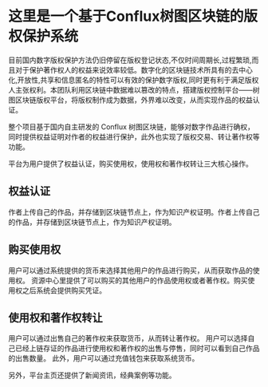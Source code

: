 # 这里是一个基于Conflux树图区块链的版权保护系统
  
  目前国内数字版权保护方法仍旧停留在版权登记状态,不仅时间周期长,过程繁琐,而且对于保护著作权人的权益来说效率较低。数字化的区块链技术所具有的去中心化,开放性,共享和信息匿名的特性可以有效的保护数字版权,同时更有利于满足版权人主张权利。本团队利用区块链中数据难以篡改的特点，搭建版权控制平台——树图区块链版权平台，将版权制作成为数据，外界难以改变，从而实现作品的权益认证。
  
  整个项目基于国内自主研发的 Conflux 树图区块链，能够对数字作品进行确权，同时提供权益证明对作者的权益进行保护，此外也实现了版权交易、转让著作权等功能。
  
  
平台为用户提供了权益认证，购买使用权，使用权和著作权转让三大核心操作。

## 权益认证
作者上传自己的作品，并存储到区块链节点上，作为知识产权证明。作者上传自己的作品，并存储到区块链节点上，作为知识产权证明。

## 购买使用权
用户可以通过系统提供的货币来选择其他用户的作品进行购买，从而获取作品的使用权。
资源中心里提供了可以购买的其他用户的作品使用权或者著作权。购买使用权之后系统会提供购买凭证。
 
## 使用权和著作权转让
用户可以通过出售自己的著作权来获取货币，从而转让著作权。
用户可以选择自己已经上链存证的作品进行使用权和著作权的出售与停售，同时可以看到自己作品的出售数量。
此外，用户可以通过充值钱包来获取系统货币。
 
另外，平台主页还提供了新闻资讯，经典案例等功能。
